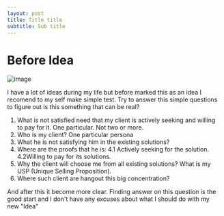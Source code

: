 ```yaml
---
layout: post
title: Title title
subtitle: Sub title
---
```


# Before Idea

![image](https://andreyazimov.github.io/img/idea.jpg)

I have a lot of ideas during my life but before marked this as an idea I recomend to my self make simple test.
Try to answer this simple questions to figure out is this something that can be real?

1. What is not satisfied need that my client is actively seeking and willing to pay for it. One particular. Not two or more.
2. Who is my client? One particular persona
3. What he is not satisfying him in the existing solutions?
4. Where are the proofs that he is:
  4.1 Actively seeking for the solution.
  4.2Willing to pay for its solutions.
5. Why the client will choose me from all existing solutions? What is my USP (Unique Selling Proposition).
6. Where such client are hangout this big concentration?

And after this it become more clear. Finding answer on this question is the good start and I don't have any excuses about what I should do with my new "Idea"
